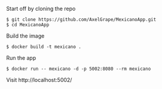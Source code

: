
Start off by cloning the repo
````
$ git clone https://github.com/AxelGrape/MexicanoApp.git
$ cd MexicanoApp
````
Build the image
````
$ docker build -t mexicano .
````
Run the app 
````
$ docker run -- mexicano -d -p 5002:8080 --rm mexicano
````
Visit http://localhost:5002/
